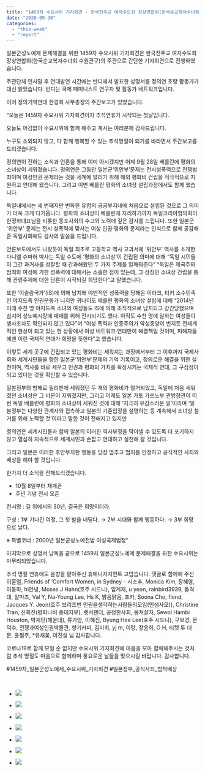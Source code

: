 ```yaml
---
title: "1459차 수요시위 기자회견 - 한국천주교 여자수도회 장상연합회(한국순교복자수녀회 수원관구)"
date: "2020-09-30"
categories: 
  - "this-week"
  - "report"
---
```


일본군성노예제 문제해결을 위한 1459차 수요시위 기자회견은 한국천주교 여자수도회 장상연합회(한국순교복자수녀회 수원관구)의 주관으로 간단한 기자회견으로 진행하였습니다.

주관단체 인사말 후 연대발언 시간에는 반디에서 발표한 성명서를 정의연 호랑 활동가가 대신 읽었습니다. 반디는 국제 페미니스트 연구자 및 활동가 네트워크입니다.

이어 정의기억연대 한경희 사무총장의 주간보고가 있었습니다.

“오늘은 1459차 수요시위 기자회견이자 추석연휴가 시작되는 첫날입니다.

오늘도 어김없이 수요시위에 함께 해주고 계시는 여러분께 감사드립니다.

누구도 소외되지 않고, 다 함께 행복할 수 있는 추석명절이 되기를 바라면서 주간보고를 드리겠습니다.

정의연이 전하는 소식과 언론을 통해 이미 아시겠지만 어제 9월 28일 베를린에 평화의 소녀상이 세워졌습니다. 정의연은 그동안 일본군‘위안부’문제는 전시성폭력으로 전쟁범죄이며 여성인권 문제라는 것을 세계에 알리기 위해 해외 평화비 건립을 적극적으로 지원하고 연대해 왔습니다. 그리고 이번 베를린 평화의 소녀상 설립과정에서도 함께 했습니다.

독일내에서는 세 번째지만 번화한 유럽의 공공부지내에 처음으로 설립된 것으로 그 의미가 더욱 크게 다가옵니다. 평화의 소녀상이 베를린에 자리하기까지 독일코리아협의회이 한정화대표님을 비롯한 동포사회의 수고와 노력에 깊은 감사를 드립니다. 또한 일본군 '위안부' 문제는 전시 성폭력에 맞서는 여성 인권·평화의 문제라는 인식으로 함께 공감해 준 독일사회에도 감사의 말씀을 드립니다.

언론보도에서도 나왔듯이 독일 최초로 고등학교 역사 교과서에 ‘위안부’ 역사를 소개한 다니엘 슈마허 박사는 독일 수도에 ‘평화의 소녀상’이 건립된 의미에 대해 “독일 시민들이 그간 과거사를 성찰할 때 간과해왔던 두 가지 주제를 일깨워준다” “독일은 제국주의 범죄와 여성에 가한 성폭력에 대해서는 소홀한 점이 있는데, 그 상징인 소녀상 건립을 통해 관련주제에 대한 담론이 시작되길 희망한다”고 말했습니다.

또한 ‘이슬람국가’(IS)에 의해 납치돼 야만적인 성폭력을 당해온 이라크, 터키 소수민족인 야지드족 인권운동가 니지안 귀나이도 베를린 평화의 소녀상 설립에 대해 “2014년 이래 수천 명 야지드족 소녀와 여성들도 IS에 의해 조직적으로 납치되고 강간당했으며 심지어 성노예시장에 매매를 위해 전시되기도 했다. 아직도 수천 명에 달하는 여성들이 생사조차도 확인되지 않고 있다”며 “여성 폭력과 인종주의가 악성종양이 번지듯 전세계적인 현상이 되고 있는 현 상황에서 여성 네트워크·연대만이 해결책일 것이며, 피해자들에겐 이런 국제적 연대가 희망을 뜻한다”고 했습니다.

이렇듯 세계 곳곳에 건립되고 있는 평화비는 세워지는 과정에서부터 그 이후까지 국제사회와 세계시민들을 향한 일본군‘위안부’문제의 기억 기록이고, 정의로운 해결을 위한 실천이며, 역사를 바로 세우고 인권과 평화의 가치를 확장시키는 국제적 연대, 그 구심점이 되고 있다는 것을 확인할 수 있습니다.

일본정부의 방해로 필리핀에 세워졌던 두 개의 평화비가 철거되었고, 독일에 처음 세워졌던 소녀상은 그 비문이 지워졌지만, 그리고 어제도 일본 가토 가쓰노부 관방장관이 이번 독일 베를린에 평화의 소녀상이 세워진 것에 대해 ‘지극히 유감스러운 일’이라며 ‘일본정부는 다양한 관계자와 접촉하고 일본의 기존입장을 설명하는 등 계속해서 소녀상 철거를 위해 노력할 것’이라고 말한 것이 전해지고 있지만

정의연은 세계시민들과 함께 일본의 이러한 역사부정을 막아낼 수 있도록 더 포기하지 않고 열심히 지속적으로 세계시민과 손잡고 연대하고 실천해 갈 것입니다.

그리고 일본은 이러한 후안무치한 행동을 당장 멈추고 범죄를 인정하고 공식적인 사죄와 배상을 해야 할 것입니다.

한가지 더 소식을 전해드리겠습니다.

- 10월 8일부터 재개관
- 주년 기념 전시 오픈

전시명 : 길 위에서의 30년, 결국은 희망이더라.

구성 : 1부 기나긴 여정, 그 첫 발을 내딛다. → 2부 시대와 함께 행동하다. → 3부 희망 으로 날다.

※ 특별코너 : 2000년 일본군성노예전범 여성국제법정”

마지막으로 성명서 낭독을 끝으로 1459차 일본군성노예제 문제해결을 위한 수요시위는 마무리되었습니다.

추석 명절 연휴에도 음향을 맡아주신 휴매니지지먼트 고맙습니다. 댓글로 함께해 주신 이훈렬, Friends of ‘Comfort Women, in Sydney – 시소추, Monica Kim, 장혜영, 이동하, hi안녕, Moses J Hahn(호주 시드니), 임계재, u yeon, rainbird3939, 돌격대, 알마즈, Val Y, Na-Young Lee, Hs K, 밝음맑음, 포카, Soona Cho, flond, Jacques Y. Jeon(​호주 브리즈번 인권을생각하는사람들의모임(인생사모)), Christine Tran, 신희진(평화나비 중대지부), 렛서팬더, 공정한사회, 뭉쳐살자, Sewol Hambi Houston, 박제민(해운대), 류가영, 이혜진, Byung Hee Lee(호주 시드니), 구보경, 문덕수, 전쟁과여성인권박물관, 향기커피, 김미희, yj m, 이랑, 장윤희, O H, 티켓 투 더 문, 윤필주, \*유채꽃, 이진실 님 감사합니다.

코로나19로 함께 모일 순 없지만 수요시위 기자회견에 마음을 모아 함께해주시는 것처럼 추석 명절도 마음으로 함께하며 풍요로운 날들을 맞으시길 바랍니다. 감사합니다.

#1459차\_일본군성노예제\_수요시위\_기자회견 #일본정부\_공식사죄\_법적배상

​

- ![](https://r2.womenandwar.net/2020/09/크기변환IMGP0250-1024x680.jpg)
    
- ![](https://r2.womenandwar.net/2020/09/크기변환IMGP0256-1024x680.jpg)
    
- ![](https://r2.womenandwar.net/2020/09/크기변환IMGP0275-1024x680.jpg)
    
- ![](https://r2.womenandwar.net/2020/09/크기변환IMGP0310-1024x680.jpg)
    
- ![](https://r2.womenandwar.net/2020/09/크기변환IMGP0337-1024x680.jpg)
    
- ![](https://r2.womenandwar.net/2020/09/크기변환IMGP0366-1024x680.jpg)
    
- ![](https://r2.womenandwar.net/2020/09/크기변환IMGP0380-1024x680.jpg)
